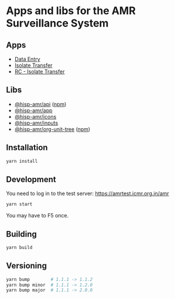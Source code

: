 # Apps and libs for the AMR Surveillance System

## Apps
* [Data Entry](./packages/entry)
* [Isolate Transfer](./packages/isolate)
* [RC - Isolate Transfer](./packages/isolate-rc)

## Libs
* [@hisp-amr/api](./packages/api) ([npm](https://www.npmjs.com/package/@hisp-amr/api))
* [@hisp-amr/app](./packages/app)
* [@hisp-amr/icons](./packages/icons)
* [@hisp-amr/inputs](./packages/inputs)
* [@hisp-amr/org-unit-tree](./packages/org-unit-tree) ([npm](https://www.npmjs.com/package/@hisp-amr/org-unit-tree))

## Installation
```bash
yarn install
```

## Development
You need to log in to the test server: https://amrtest.icmr.org.in/amr

```bash
yarn start
```

You may have to F5 once.

## Building
```bash
yarn build
```

## Versioning
```bash
yarn bump        # 1.1.1 -> 1.1.2
yarn bump minor  # 1.1.1 -> 1.2.0
yarn bump major  # 1.1.1 -> 2.0.0
```

